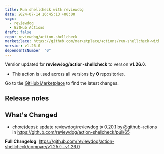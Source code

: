 ```yaml
---
title: Run shellcheck with reviewdog
date: 2024-07-14 16:45:13 +00:00
tags:
  - reviewdog
  - GitHub Actions
draft: false
repo: reviewdog/action-shellcheck
marketplace: https://github.com/marketplace/actions/run-shellcheck-with-reviewdog
version: v1.26.0
dependentsNumber: "0"
---
```



Version updated for **reviewdog/action-shellcheck** to version **v1.26.0**.
- This action is used across all versions by **0** repositories.

Go to the [GitHub Marketplace](https://github.com/marketplace/actions/run-shellcheck-with-reviewdog) to find the latest changes.

## Release notes

## What's Changed
* chore(deps): update reviewdog/reviewdog to 0.20.1 by @github-actions in https://github.com/reviewdog/action-shellcheck/pull/65


**Full Changelog**: https://github.com/reviewdog/action-shellcheck/compare/v1.25.0...v1.26.0
